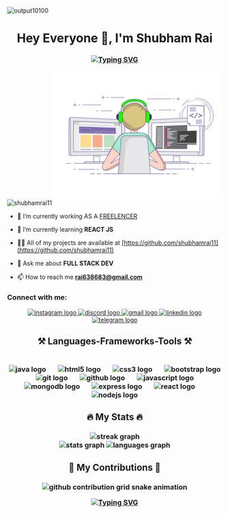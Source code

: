 ![output10100](https://github.com/SaadARazzaq/SaadARazzaq/assets/123338307/b0d1effd-a9fb-4c3c-a2a8-69c3c383e0e7)

<h1 align="center">Hey Everyone 👋, I'm Shubham Rai</h1>



<h3 align="center"><a href="https://git.io/typing-svg"><img src="https://readme-typing-svg.herokuapp.com?font=Protest+Riot&weight=500&size=17&duration=5001&pause=1000&color=39F73D&multiline=true&random=false&width=425&height=42&lines=A+passionate+Full+Stack++Developer+From+India." alt="Typing SVG" /></a></h3>
<img align="right" alt="Coding" width="400" src="https://raw.githubusercontent.com/devSouvik/devSouvik/master/gif3.gif">

<p align="left"> <img src="https://komarev.com/ghpvc/?username=shubhamrai11&label=Profile%20views&color=0e75b6&style=flat" alt="shubhamrai11" /> </p>

- 🔭 I’m currently working AS A [FREELENCER ](https://www.y)

- 🌱 I’m currently learning **REACT JS**

- 👨‍💻 All of my projects are available at [https://github.com/shubhamrai11](https://github.com/shubhamrai11)

- 💬 Ask me about **FULL STACK DEV**

- 📫 How to reach me **rai638683@gmail.com**


<h3 align="left">Connect with me:</h3>
<div align="center">
  <a href="https://www.instagram.com/shubham_rai11?igsh=MWo2d2N5d3R1MW0zaA==" target="_blank">
    <img src="https://img.shields.io/static/v1?message=Instagram&logo=instagram&label=&color=E4405F&logoColor=white&labelColor=&style=for-the-badge" height="35" alt="instagram logo"  />
  </a>
  <a href="https://discordapp.com/users/456504629136719872" target="_blank">
    <img src="https://img.shields.io/static/v1?message=Discord&logo=discord&label=&color=7289DA&logoColor=white&labelColor=&style=for-the-badge" height="35" alt="discord logo"  />
  </a>
  <a href="rai638683@gmail.com" target="_blank">
    <img src="https://img.shields.io/static/v1?message=Gmail&logo=gmail&label=&color=D14836&logoColor=white&labelColor=&style=for-the-badge" height="35" alt="gmail logo"  />
  </a>
  <a href="https://www.linkedin.com/in/shubham-rai11/" target="_blank">
    <img src="https://img.shields.io/static/v1?message=LinkedIn&logo=linkedin&label=&color=0077B5&logoColor=white&labelColor=&style=for-the-badge" height="35" alt="linkedin logo"  />
  </a>
  <a href="https://t.me/shubham638683" target="_blank">
    <img src="https://img.shields.io/static/v1?message=Telegram&logo=telegram&label=&color=2CA5E0&logoColor=white&labelColor=&style=for-the-badge" height="35" alt="telegram logo"  />
  </a>
</div>

###
  
</p>

<h2 align="center">⚒️ Languages-Frameworks-Tools ⚒️</h2><h3 align="center">

 <br clear="both">

<div align="center">
  <img src="https://cdn.jsdelivr.net/gh/devicons/devicon/icons/java/java-original-wordmark.svg" height="60" alt="java logo"  />
  <img width="20" />
  <img src="https://img.shields.io/badge/HTML5-E34F26?logo=html5&logoColor=white&style=for-the-badge" height="60" alt="html5 logo"  />
  <img width="20" />
  <img src="https://img.shields.io/badge/CSS3-1572B6?logo=css3&logoColor=white&style=for-the-badge" height="60" alt="css3 logo"  />
  <img width="20" />
  <img src="https://img.shields.io/badge/Bootstrap-7952B3?logo=bootstrap&logoColor=white&style=for-the-badge" height="60" alt="bootstrap logo"  />
  <img width="20" />
  <img src="https://img.shields.io/badge/Git-F05032?logo=git&logoColor=white&style=for-the-badge" height="60" alt="git logo"  />
  <img width="20" />
  <img src="https://img.shields.io/badge/GitHub-181717?logo=github&logoColor=white&style=for-the-badge" height="60" alt="github logo"  />
  <img width="20" />
  <img src="https://img.shields.io/badge/JavaScript-F7DF1E?logo=javascript&logoColor=black&style=for-the-badge" height="60" alt="javascript logo"  />
  <img width="20" />
  <img src="https://img.shields.io/badge/MongoDB-47A248?logo=mongodb&logoColor=white&style=for-the-badge" height="60" alt="mongodb logo"  />
  <img width="20" />
  <img src="https://img.shields.io/badge/Express-000000?logo=express&logoColor=white&style=for-the-badge" height="60" alt="express logo"  />
  <img width="20" />
  <img src="https://img.shields.io/badge/React-61DAFB?logo=react&logoColor=black&style=for-the-badge" height="60" alt="react logo"  />
  <img width="20" />
  <img src="https://img.shields.io/badge/Node.js-339933?logo=nodedotjs&logoColor=white&style=for-the-badge" height="60" alt="nodejs logo"  />
</div>

###

<h2 align="center">🔥 My Stats 🔥</h2><h3 align="center">
  
<div align="center">
  <img src="https://streak-stats.demolab.com?user=shubhamrai11&locale=en&mode=daily&theme=synthwave&hide_border=true&border_radius=5&order=3" height="276" alt="streak graph"  />
</div>




  
<div align="center">
  <img src="https://github-readme-stats.vercel.app/api?username=shubhamrai11&hide_title=false&hide_rank=false&show_icons=true&include_all_commits=true&count_private=true&disable_animations=false&theme=nightowl&locale=en&hide_border=true&order=1" height="159" alt="stats graph"  />
  <img src="https://github-readme-stats.vercel.app/api/top-langs?username=shubhamrai11&locale=en&hide_title=false&layout=compact&card_width=320&langs_count=6&theme=nightowl&hide_border=true&order=2" height="160" alt="languages graph"  />
</div>


<h2 align="center">🐍 My Contributions 🐍</h2><h3 align="center">
<picture>
  <source
    media="(prefers-color-scheme: dark)"
    srcset="https://tinyurl.com/MeowwMeoww101"
  />
  <source
    media="(prefers-color-scheme: light)"
    srcset="https://tinyurl.com/PinkMeowwMeoww"
  />
  <img
    alt="github contribution grid snake animation"
    src="https://tinyurl.com/UUWUU404"
  />
</picture>

<a href="https://git.io/typing-svg"><img src="https://readme-typing-svg.herokuapp.com?font=Protest+Riot&weight=500&size=39&duration=4000&pause=1000&color=F79122&random=false&width=425&height=42&lines=Thank+you+for+coming;Have+a+nice+day" alt="Typing SVG" /></a>


<h3 align="center"></h3>









